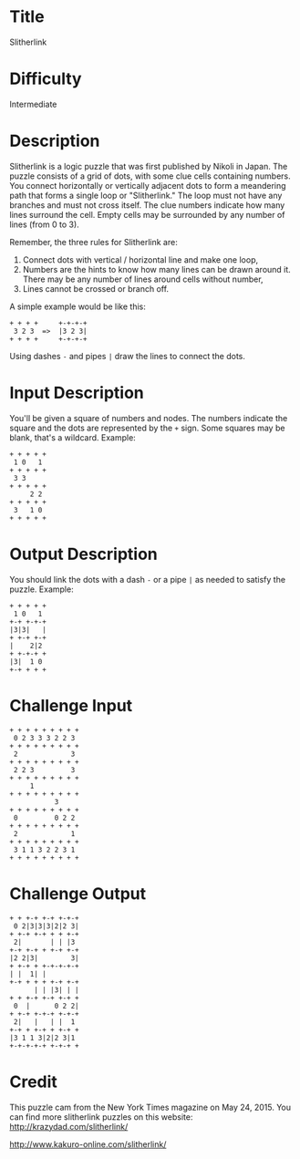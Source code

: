 # Title

Slitherlink

# Difficulty

Intermediate

# Description

Slitherlink is a logic puzzle that was first published by Nikoli in Japan. The puzzle consists of a grid of dots, with some clue cells containing numbers. You connect horizontally or vertically adjacent dots to form a meandering path that forms a single loop or "Slitherlink." The loop must not have any branches and must not cross itself. The clue numbers indicate how many lines surround the cell. Empty cells may be surrounded by any number of lines (from 0 to 3). 

Remember, the three rules for Slitherlink are:

1. Connect dots with vertical / horizontal line and make one loop,
2. Numbers are the hints to know how many lines can be drawn around it. There may be any number of lines around cells without number,
3. Lines cannot be crossed or branch off.

A simple example would be like this:

    + + + +     +-+-+-+ 
     3 2 3  =>  |3 2 3|    
    + + + +     +-+-+-+ 

Using dashes `-` and pipes `|` draw the lines to connect the dots. 

# Input Description

You'll be given a square of numbers and nodes. The numbers indicate the square and the dots are represented by the `+` sign. Some squares may be blank, that's a wildcard. Example:

    + + + + +
     1 0   1
    + + + + +
     3 3
    + + + + +
         2 2
    + + + + +
     3   1 0 
    + + + + +

# Output Description

You should link the dots with a dash `-` or a pipe `|` as needed to satisfy the puzzle. Example:

    + + + + +
     1 0   1
    +-+ +-+-+
    |3|3|   |
    + +-+ +-+
    |    2|2
    + +-+-+ +
    |3|  1 0 
    +-+ + + +

# Challenge Input

    + + + + + + + + +
     0 2 3 3 3 2 2 3
    + + + + + + + + +
     2             3
    + + + + + + + + +
     2 2 3         3
    + + + + + + + + +
         1
    + + + + + + + + +
               3
    + + + + + + + + +
     0         0 2 2
    + + + + + + + + +
     2             1
    + + + + + + + + +
     3 1 1 3 2 2 3 1
    + + + + + + + + +

# Challenge Output

    + + +-+ +-+ +-+-+
     0 2|3|3|3|2|2 3|
    + +-+ +-+ + + +-+
     2|       | | |3
    +-+ +-+ + +-+ +-+
    |2 2|3|        3|
    + +-+ + +-+-+-+-+
    | |  1| |
    +-+ + + + +-+ +-+
          | | |3| | |
    + + +-+ +-+ +-+ +
     0  |      0 2 2|
    + +-+ +-+-+ +-+-+
     2|   |   | |  1
    +-+ + +-+ + +-+ +
    |3 1 1 3|2|2 3|1
    +-+-+-+-+ +-+-+ +

# Credit

This puzzle cam from the New York Times magazine on May 24, 2015. You can find more slitherlink puzzles on this website: http://krazydad.com/slitherlink/



http://www.kakuro-online.com/slitherlink/
